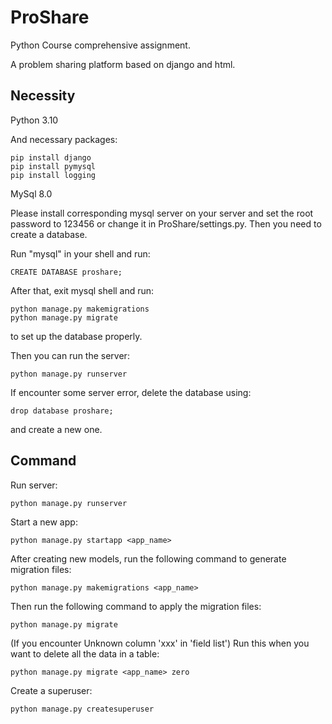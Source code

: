 # ProShare

Python Course comprehensive assignment. 

A problem sharing platform based on django and html.

## Necessity

Python 3.10

And necessary packages:

```
pip install django
pip install pymysql
pip install logging
```

MySql 8.0

Please install corresponding mysql server on your server and set the root password to 123456 or change it in ProShare/settings.py.
Then you need to create a database.

Run "mysql" in your shell and run:

```shell
CREATE DATABASE proshare;
```
After that, exit mysql shell and run:

```shell
python manage.py makemigrations
python manage.py migrate
```

to set up the database properly.

Then you can run the server:

```shell
python manage.py runserver
```

If encounter some server error, delete the database using:

```shell
drop database proshare;
```

and create a new one.

## Command

Run server:

```shell
python manage.py runserver
```

Start a new app:

```shell
python manage.py startapp <app_name>
```

After creating new models, run the following command to generate migration files:

```shell
python manage.py makemigrations <app_name>
```

Then run the following command to apply the migration files:

```shell
python manage.py migrate
```

(If you encounter Unknown column 'xxx' in 'field list') Run this when you want to delete all the data in a table:

```shell
python manage.py migrate <app_name> zero
```

Create a superuser:

```shell
python manage.py createsuperuser
```
